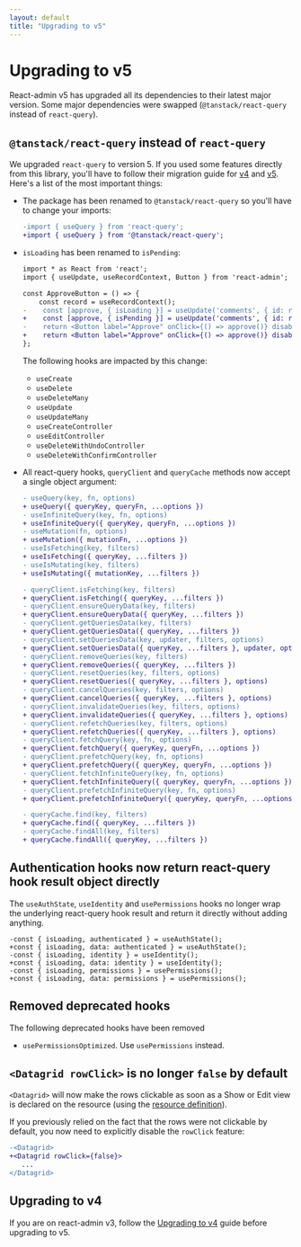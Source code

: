 ```yaml
---
layout: default
title: "Upgrading to v5"
---
```


# Upgrading to v5

React-admin v5 has upgraded all its dependencies to their latest major version. Some major dependencies were swapped (`@tanstack/react-query` instead of `react-query`).

## `@tanstack/react-query` instead of `react-query`

We upgraded `react-query` to version 5. If you used some features directly from this library, you'll have to follow their migration guide for [v4](https://tanstack.com/query/v5/docs/react/guides/migrating-to-react-query-4) and [v5](https://tanstack.com/query/v5/docs/react/guides/migrating-to-v5). Here's a list of the most important things:

 - The package has been renamed to `@tanstack/react-query` so you'll have to change your imports:

    ```diff
    -import { useQuery } from 'react-query';
    +import { useQuery } from '@tanstack/react-query';
    ```

- `isLoading` has been renamed to `isPending`:

    ```diff
    import * as React from 'react';
    import { useUpdate, useRecordContext, Button } from 'react-admin';

    const ApproveButton = () => {
        const record = useRecordContext();
    -    const [approve, { isLoading }] = useUpdate('comments', { id: record.id, data: { isApproved: true }, previousData: record });
    +    const [approve, { isPending }] = useUpdate('comments', { id: record.id, data: { isApproved: true }, previousData: record });
    -    return <Button label="Approve" onClick={() => approve()} disabled={isLoading} />;
    +    return <Button label="Approve" onClick={() => approve()} disabled={isPending} />;
    };
    ```

    The following hooks are impacted by this change:

    - `useCreate`
    - `useDelete`
    - `useDeleteMany`
    - `useUpdate`
    - `useUpdateMany`
    - `useCreateController`
    - `useEditController`
    - `useDeleteWithUndoController`
    - `useDeleteWithConfirmController`

- All react-query hooks, `queryClient` and `queryCache` methods now accept a single object argument:

    ```diff
    - useQuery(key, fn, options)
    + useQuery({ queryKey, queryFn, ...options })
    - useInfiniteQuery(key, fn, options)
    + useInfiniteQuery({ queryKey, queryFn, ...options })
    - useMutation(fn, options)
    + useMutation({ mutationFn, ...options })
    - useIsFetching(key, filters)
    + useIsFetching({ queryKey, ...filters })
    - useIsMutating(key, filters)
    + useIsMutating({ mutationKey, ...filters })

    - queryClient.isFetching(key, filters)
    + queryClient.isFetching({ queryKey, ...filters })
    - queryClient.ensureQueryData(key, filters)
    + queryClient.ensureQueryData({ queryKey, ...filters })
    - queryClient.getQueriesData(key, filters)
    + queryClient.getQueriesData({ queryKey, ...filters })
    - queryClient.setQueriesData(key, updater, filters, options)
    + queryClient.setQueriesData({ queryKey, ...filters }, updater, options)
    - queryClient.removeQueries(key, filters)
    + queryClient.removeQueries({ queryKey, ...filters })
    - queryClient.resetQueries(key, filters, options)
    + queryClient.resetQueries({ queryKey, ...filters }, options)
    - queryClient.cancelQueries(key, filters, options)
    + queryClient.cancelQueries({ queryKey, ...filters }, options)
    - queryClient.invalidateQueries(key, filters, options)
    + queryClient.invalidateQueries({ queryKey, ...filters }, options)
    - queryClient.refetchQueries(key, filters, options)
    + queryClient.refetchQueries({ queryKey, ...filters }, options)
    - queryClient.fetchQuery(key, fn, options)
    + queryClient.fetchQuery({ queryKey, queryFn, ...options })
    - queryClient.prefetchQuery(key, fn, options)
    + queryClient.prefetchQuery({ queryKey, queryFn, ...options })
    - queryClient.fetchInfiniteQuery(key, fn, options)
    + queryClient.fetchInfiniteQuery({ queryKey, queryFn, ...options })
    - queryClient.prefetchInfiniteQuery(key, fn, options)
    + queryClient.prefetchInfiniteQuery({ queryKey, queryFn, ...options })

    - queryCache.find(key, filters)
    + queryCache.find({ queryKey, ...filters })
    - queryCache.findAll(key, filters)
    + queryCache.findAll({ queryKey, ...filters })
    ```

## Authentication hooks now return react-query hook result object directly

The `useAuthState`, `useIdentity` and `usePermissions` hooks no longer wrap the underlying react-query hook result and return it directly without adding anything.

```
-const { isLoading, authenticated } = useAuthState();
+const { isLoading, data: authenticated } = useAuthState();
-const { isLoading, identity } = useIdentity();
+const { isLoading, data: identity } = useIdentity();
-const { isLoading, permissions } = usePermissions();
+const { isLoading, data: permissions } = usePermissions();
```

## Removed deprecated hooks

The following deprecated hooks have been removed

- `usePermissionsOptimized`. Use `usePermissions` instead.

## `<Datagrid rowClick>` is no longer `false` by default

`<Datagrid>` will now make the rows clickable as soon as a Show or Edit view is declared on the resource (using the [resource definition](https://marmelab.com/react-admin/Resource.html)).

If you previously relied on the fact that the rows were not clickable by default, you now need to explicitly disable the `rowClick` feature:

```diff
-<Datagrid>
+<Datagrid rowClick={false}>
   ...
</Datagrid>
```

## Upgrading to v4

If you are on react-admin v3, follow the [Upgrading to v4](https://marmelab.com/react-admin/doc/4.16/Upgrade.html) guide before upgrading to v5. 
